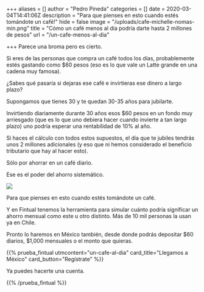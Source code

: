 +++
aliases = []
author = "Pedro Pineda"
categories = []
date = 2020-03-04T14:41:06Z
description = "Para que pienses en esto cuando estés tomándote un café!"
hide = false
image = "/uploads/cafe-michelle-nomas-min.png"
title = "Cómo un café menos al día podría darte hasta 2 millones de pesos"
url = "/un-cafe-menos-al-dia"

+++
Parece una broma pero es cierto.

Si eres de las personas que compra un café todos los días, probablemente estés gastando como $60 pesos (eso es lo que vale un Latte grande en una cadena muy famosa).

¿Sabes qué pasaría si dejaras ese café e invirtieras ese dinero a largo plazo?

Supongamos que tienes 30 y te quedan 30-35 años para jubilarte.

Invirtiendo diariamente durante 30 años esos $60 pesos en un fondo muy arriesgado (que es lo que uno debiera hacer cuando invierte a tan largo plazo) uno podría esperar una rentabilidad de 10% al año.

Si haces el cálculo con todos estos supuestos, el día que te jubiles tendrás unos 2 millones adicionales (y eso que ni hemos considerado el beneficio tributario que hay al hacer esto).

Sólo por ahorrar en un café diario.

Ese es el poder del ahorro sistemático.

![](/uploads/cafe-michelle-nomas-min.png)

Para que pienses en esto cuando estés tomándote un café.

Y en Fintual tenemos la herramienta para simular cuánto podría significar un ahorro mensual como este u otro distinto. Más de 10 mil personas la usan ya en Chile.

Pronto lo haremos en México también, desde donde podrás depositar $60 diarios, $1,000 mensuales o el monto que quieras.

{{% prueba_fintual utmcontent="un-cafe-al-dia" card_title="Llegamos a México" card_button="Regístrate" %}}

Ya puedes hacerte una cuenta.

{{% /prueba_fintual %}}